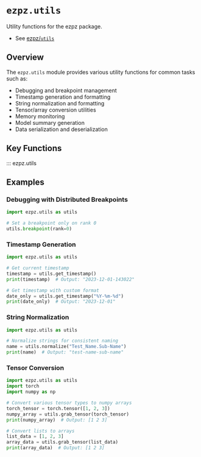 # `ezpz.utils`

Utility functions for the ezpz package.

- See [ezpz/`utils`](https://github.com/ezpz/ezpz/blob/main/ezpz/utils)

## Overview

The `ezpz.utils` module provides various utility functions for common tasks such as:

- Debugging and breakpoint management
- Timestamp generation and formatting
- String normalization and formatting
- Tensor/array conversion utilities
- Memory monitoring
- Model summary generation
- Data serialization and deserialization

## Key Functions

::: ezpz.utils

## Examples

### Debugging with Distributed Breakpoints

```python
import ezpz.utils as utils

# Set a breakpoint only on rank 0
utils.breakpoint(rank=0)
```

### Timestamp Generation

```python
import ezpz.utils as utils

# Get current timestamp
timestamp = utils.get_timestamp()
print(timestamp)  # Output: "2023-12-01-143022"

# Get timestamp with custom format
date_only = utils.get_timestamp("%Y-%m-%d")
print(date_only)  # Output: "2023-12-01"
```

### String Normalization

```python
import ezpz.utils as utils

# Normalize strings for consistent naming
name = utils.normalize("Test_Name.Sub-Name")
print(name)  # Output: "test-name-sub-name"
```

### Tensor Conversion

```python
import ezpz.utils as utils
import torch
import numpy as np

# Convert various tensor types to numpy arrays
torch_tensor = torch.tensor([1, 2, 3])
numpy_array = utils.grab_tensor(torch_tensor)
print(numpy_array)  # Output: [1 2 3]

# Convert lists to arrays
list_data = [1, 2, 3]
array_data = utils.grab_tensor(list_data)
print(array_data)  # Output: [1 2 3]
```

